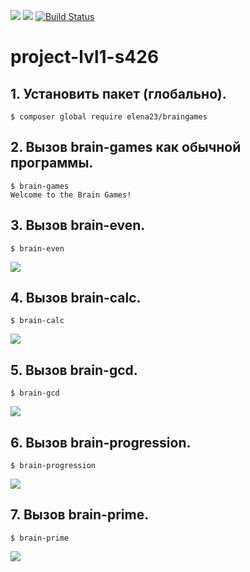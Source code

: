 <a href="https://codeclimate.com/github/ElenaB23/project-lvl1-s426/maintainability"><img src="https://api.codeclimate.com/v1/badges/0711ce4785cf866332ce/maintainability" /></a>
<a href="https://codeclimate.com/github/ElenaB23/project-lvl1-s426/test_coverage"><img src="https://api.codeclimate.com/v1/badges/0711ce4785cf866332ce/test_coverage" /></a>
[![Build Status](https://travis-ci.org/ElenaB23/project-lvl1-s426.svg?branch=master)](https://travis-ci.org/ElenaB23/project-lvl1-s426)
# project-lvl1-s426
## 1. Установить пакет (глобально).
`$ composer global require elena23/braingames`

## 2. Вызов brain-games как обычной программы.
```
$ brain-games
Welcome to the Brain Games!
```
## 3. Вызов brain-even.
```
$ brain-even
```
<a href="https://asciinema.org/a/224966" target="_blank"><img src="https://asciinema.org/a/224966.svg" /></a>

## 4. Вызов brain-calc.
```
$ brain-calc
```
<a href="https://asciinema.org/a/224970" target="_blank"><img src="https://asciinema.org/a/224970.svg" /></a>

## 5. Вызов brain-gcd.
```
$ brain-gcd
```
<a href="https://asciinema.org/a/224972" target="_blank"><img src="https://asciinema.org/a/224972.svg" /></a>

## 6. Вызов brain-progression.
```
$ brain-progression
```
<a href="https://asciinema.org/a/225010" target="_blank"><img src="https://asciinema.org/a/225010.svg" /></a>

## 7. Вызов brain-prime.
```
$ brain-prime
```
<a href="https://asciinema.org/a/225014" target="_blank"><img src="https://asciinema.org/a/225014.svg" /></a>
